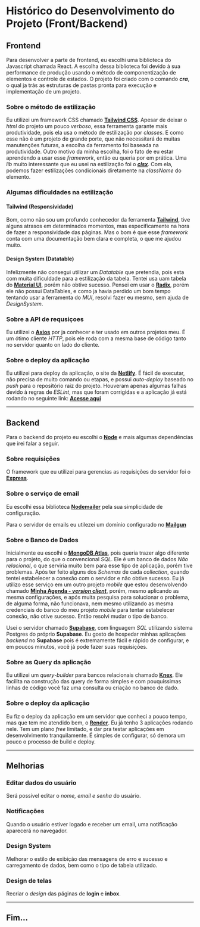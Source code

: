# Histórico do Desenvolvimento do Projeto (Front/Backend)


## **Frontend**

Para desenvolver a parte de frontend, eu escolhi uma biblioteca do Javascript chamada React.
A escolha dessa biblioteca foi devido à sua performance de produção usando o método de componentização de elementos e controle de estados.
O projeto foi criado com o comando ***cra***, o qual ja trás as estruturas de pastas pronta para execução e implementação de um projeto.

### Sobre o método de estilização 
Eu utilizei um framework CSS chamado **[Tailwind CSS](https://tailwindcss.com/docs/installation)**.
Apesar de deixar o *html* do projeto um pouco *verboso*, essa ferramenta garante mais produtividade, pois ela usa o método de estilização por *classes*. E como esse não é um projeto de grande porte, que não necessitará de muitas manutenções futuras, a escolha da ferramento foi baseada na produtividade.
Outro motivo da minha escolha, foi o fato de eu estar aprendendo a usar esse *framework*, então eu queria por em prática.
Uma *lib* muito interessante que eu usei na estilização foi o ***[clsx](https://www.npmjs.com/package/clsx)***. Com ela, podemos fazer estilizações condicionais diretamente na *className* do elemento.

### Algumas dificuldades na estilização
#### Tailwind (Responsividade)
Bom, como não sou um profundo conhecedor da ferramenta **[Tailwind](https://tailwindcss.com/docs/installation)**, tive alguns atrasos em determinados momentos, mas especificamente na hora de fazer a responsividade das páginas. Mas o bom é que esse *framework* conta com uma documentação bem clara e completa, o que me ajudou muito.

#### Design System (Datatable)
Infelizmente não consegui utilizar um *Datatable* que pretendia, pois esta com muita dificuldade para a estilização da tabela. Tentei usa uam tabela do **[Material UI](https://mui.com/material-ui/getting-started/installation/)**, porém não obtive sucesso. Pensei em usar o **[Radix](https://www.radix-ui.com/docs/primitives/overview/introduction)**, porém ele não possui DataTables, e como ja havia perdido um bom tempo tentando usar a ferramenta do *MUI*, resolvi fazer eu mesmo, sem ajuda de *DesignSystem*.

### Sobre a API de requsiçoes

Eu utilizei o **[Axios](https://axios-http.com/ptbr/docs/intro)** por ja conhecer e ter usado em outros projetos meu. É um ótimo cliente *HTTP*, pois ele roda com a mesma base de código tanto no servidor quanto on lado do cliente.

### Sobre o deploy da aplicação
Eu utilizei para deploy da aplicação, o site da **[Netlify](https://www.netlify.com/)**. É fácil de executar, não precisa de muito comando ou etapas, e possui *auto-deploy* baseado no *push* para o repositório raiz do projeto. Houveram apenas algumas falhas devido à regras de *ESLint*, mas que foram corrigidas e a aplicação já está rodando no seguinte link:  **[Acesse aqui](https://contact-thayog.netlify.app/)**

---

## **Backend**

Para o backend do projeto eu escolhi o **[Node](https://nodejs.org/en/)** e mais algumas dependências que irei falar a seguir.

### Sobre requisições
O framework que eu utilizei para gerencias as requisições do servidor foi o **[Express](https://expressjs.com/pt-br/4x/api.html)**.

### Sobre o serviço de email

Eu escolhi essa biblioteca **[Nodemailer](https://nodemailer.com/about/)** pela sua simplicidade de configuração.

Para o servidor de emails eu utilezei um domínio configurado no **[Mailgun](https://www.mailgun.com/es/)**

### Sobre o Banco de Dados

Inicialmente eu escolhi o **[MongoDB Atlas](https://www.mongodb.com/cloud/atlas/register)**, pois queria trazer algo diferente para o projeto, do que o convencional *SQL*. Ele é um banco de dados *Não relacional*, o que serviria muito bem para esse tipo de aplicação, porém tive problemas. Após ter feito alguns dos *Schemas* de cada *collection*, quando tentei estabelecer a conexão com o servidor e não obtive sucesso. Eu já utilizo esse serviço em um outro projeto *mobile* que estou desenvolvendo chamado **[Minha Agenda - *version client*](https://github.com/Dionn-AP/minha-agenda-server)**, porém, mesmo aplicando as mesma configurações, e após muita pesquisa para solucionar o problema, de alguma forma, não funcionava, nem mesmo utilizando as mesma credenciais do banco do meu projeto *mobile* para tentar estabelecer conexão, não otive sucesso. Então resolvi mudar o tipo de banco.

Usei o servidor chamado **[Supabase](https://supabase.com/)**, com linguagem *SQL* utilizando sistema Postgres do próprio **Supabase**. Eu gosto de hospedar minhas aplicações *backend* no **Supabase** pois é extremamente fácil e rápido de configurar, e em poucos minutos, você já pode fazer suas requisições.

### Sobre as Query da aplicação

Eu utilizei um *query-builder* para bancos relacionais chamado **[Knex](https://knexjs.org/)**. Ele facilita na construção das query de forma simples e com pouquíssimas linhas de código você faz uma consulta ou criação no banco de dado.

### Sobre o deploy da aplicação

Eu fiz o deploy da aplicação em um servidor que conheci a pouco tempo, mas que tem me atendido bem, o **[Render](https://render.com/)**. Eu já tenho 3 aplicações rodando nele. Tem um plano *free* limitado, e dar pra testar aplicações em desenvolvimento tranquilamente. É simples de configurar, só demora um pouco o processo de build e deploy.

---

## Melhorias
### Editar dados do usuário
Será possível editar o *nome, email e senha* do usuário.

### Notificações
Quando o usuário estiver logado e receber um email, uma notificação aparecerá no navegador.

### Design System
Melhorar o estilo de exibição das mensagens de erro e sucesso e carregamento de dados, bem como o tipo de tabela utilizado.

### Design de telas
Recriar o *design* das páginas de **login** e **inbox**.

---
## **Fim...** 
